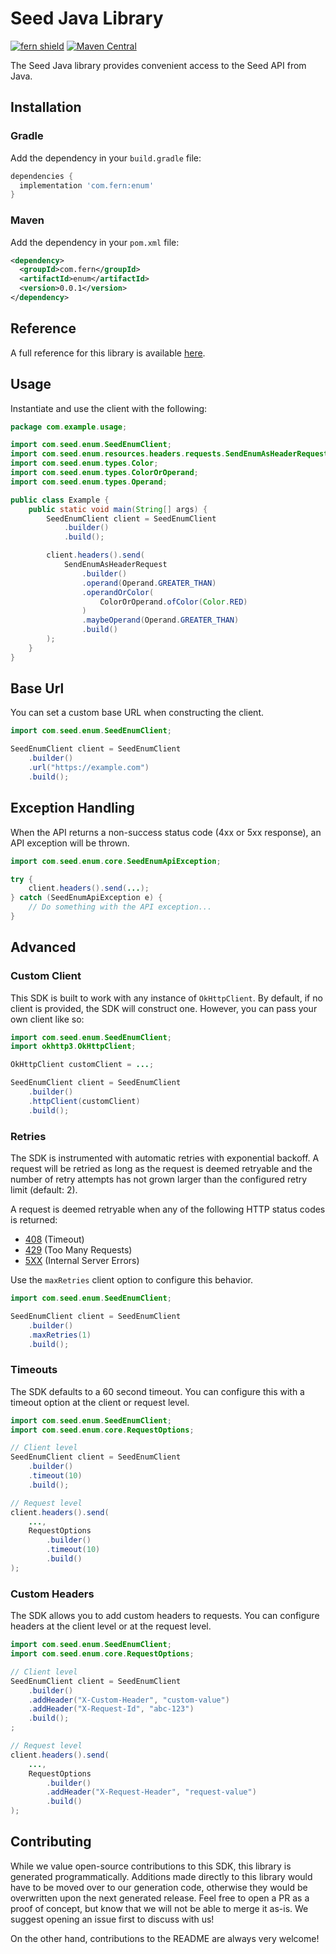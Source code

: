 # Seed Java Library

[![fern shield](https://img.shields.io/badge/%F0%9F%8C%BF-Built%20with%20Fern-brightgreen)](https://buildwithfern.com?utm_source=github&utm_medium=github&utm_campaign=readme&utm_source=Seed%2FJava)
[![Maven Central](https://img.shields.io/maven-central/v/com.fern/enum)](https://central.sonatype.com/artifact/com.fern/enum)

The Seed Java library provides convenient access to the Seed API from Java.

## Installation

### Gradle

Add the dependency in your `build.gradle` file:

```groovy
dependencies {
  implementation 'com.fern:enum'
}
```

### Maven

Add the dependency in your `pom.xml` file:

```xml
<dependency>
  <groupId>com.fern</groupId>
  <artifactId>enum</artifactId>
  <version>0.0.1</version>
</dependency>
```

## Reference

A full reference for this library is available [here](./reference.md).

## Usage

Instantiate and use the client with the following:

```java
package com.example.usage;

import com.seed.enum.SeedEnumClient;
import com.seed.enum.resources.headers.requests.SendEnumAsHeaderRequest;
import com.seed.enum.types.Color;
import com.seed.enum.types.ColorOrOperand;
import com.seed.enum.types.Operand;

public class Example {
    public static void main(String[] args) {
        SeedEnumClient client = SeedEnumClient
            .builder()
            .build();

        client.headers().send(
            SendEnumAsHeaderRequest
                .builder()
                .operand(Operand.GREATER_THAN)
                .operandOrColor(
                    ColorOrOperand.ofColor(Color.RED)
                )
                .maybeOperand(Operand.GREATER_THAN)
                .build()
        );
    }
}
```

## Base Url

You can set a custom base URL when constructing the client.

```java
import com.seed.enum.SeedEnumClient;

SeedEnumClient client = SeedEnumClient
    .builder()
    .url("https://example.com")
    .build();
```

## Exception Handling

When the API returns a non-success status code (4xx or 5xx response), an API exception will be thrown.

```java
import com.seed.enum.core.SeedEnumApiException;

try {
    client.headers().send(...);
} catch (SeedEnumApiException e) {
    // Do something with the API exception...
}
```

## Advanced

### Custom Client

This SDK is built to work with any instance of `OkHttpClient`. By default, if no client is provided, the SDK will construct one. 
However, you can pass your own client like so:

```java
import com.seed.enum.SeedEnumClient;
import okhttp3.OkHttpClient;

OkHttpClient customClient = ...;

SeedEnumClient client = SeedEnumClient
    .builder()
    .httpClient(customClient)
    .build();
```

### Retries

The SDK is instrumented with automatic retries with exponential backoff. A request will be retried as long
as the request is deemed retryable and the number of retry attempts has not grown larger than the configured
retry limit (default: 2).

A request is deemed retryable when any of the following HTTP status codes is returned:

- [408](https://developer.mozilla.org/en-US/docs/Web/HTTP/Status/408) (Timeout)
- [429](https://developer.mozilla.org/en-US/docs/Web/HTTP/Status/429) (Too Many Requests)
- [5XX](https://developer.mozilla.org/en-US/docs/Web/HTTP/Status/500) (Internal Server Errors)

Use the `maxRetries` client option to configure this behavior.

```java
import com.seed.enum.SeedEnumClient;

SeedEnumClient client = SeedEnumClient
    .builder()
    .maxRetries(1)
    .build();
```

### Timeouts

The SDK defaults to a 60 second timeout. You can configure this with a timeout option at the client or request level.

```java
import com.seed.enum.SeedEnumClient;
import com.seed.enum.core.RequestOptions;

// Client level
SeedEnumClient client = SeedEnumClient
    .builder()
    .timeout(10)
    .build();

// Request level
client.headers().send(
    ...,
    RequestOptions
        .builder()
        .timeout(10)
        .build()
);
```

### Custom Headers

The SDK allows you to add custom headers to requests. You can configure headers at the client level or at the request level.

```java
import com.seed.enum.SeedEnumClient;
import com.seed.enum.core.RequestOptions;

// Client level
SeedEnumClient client = SeedEnumClient
    .builder()
    .addHeader("X-Custom-Header", "custom-value")
    .addHeader("X-Request-Id", "abc-123")
    .build();
;

// Request level
client.headers().send(
    ...,
    RequestOptions
        .builder()
        .addHeader("X-Request-Header", "request-value")
        .build()
);
```

## Contributing

While we value open-source contributions to this SDK, this library is generated programmatically.
Additions made directly to this library would have to be moved over to our generation code,
otherwise they would be overwritten upon the next generated release. Feel free to open a PR as
a proof of concept, but know that we will not be able to merge it as-is. We suggest opening
an issue first to discuss with us!

On the other hand, contributions to the README are always very welcome!